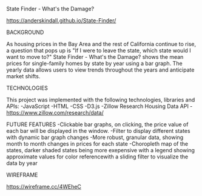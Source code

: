 State Finder - What's the Damage?

https://anderskindall.github.io/State-Finder/

BACKGROUND

As housing prices in the Bay Area and the rest of California continue to rise, a question that pops up is "If I were to leave the state, which state would I want to move to?" State Finder - What's the Damage? shows the mean prices for single-family homes by state by year using a bar graph.  The yearly data allows users to view trends throughout the years and anticipate market shifts.

TECHNOLOGIES

This project was implemented with the following technologies, libraries and APIs:
  -JavaScript
  -HTML
  -CSS
  -D3.js
  -Zillow Research Housing Data API - https://www.zillow.com/research/data/
  
FUTURE FEATURES
  -Clickable bar graphs, on clicking, the price value of each bar will be displayed in the window.
  -Filter to display different states with dynamic bar graph changes
  -More robust, granular data, showing month to month changes in prices for each state
  -Choropleth map of the states, darker shaded states being more exepensive with a legend showing         approximate values for color referencewith a sliding filter to visualize the data by year

WIREFRAME

https://wireframe.cc/4WEheC


